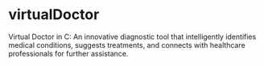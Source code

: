 # virtualDoctor
Virtual Doctor in C: An innovative diagnostic tool that intelligently identifies medical conditions, suggests treatments, and connects with healthcare professionals for further assistance.
